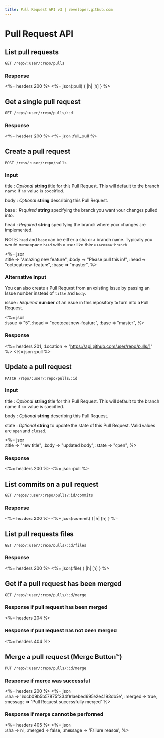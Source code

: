 ```yaml
---
title: Pull Request API v3 | developer.github.com
---
```


# Pull Request API

## List pull requests

    GET /repo/:user/:repo/pulls

### Response

<%= headers 200 %>
<%= json(:pull) { |h| [h] } %>

## Get a single pull request

    GET /repo/:user/:repo/pulls/:id

### Response

<%= headers 200 %>
<%= json :full_pull %>

## Create a pull request

    POST /repo/:user/:repo/pulls

### Input

title
: _Optional_ **string** title for this Pull Request. This will default
to the branch name if no value is specified.

body
: _Optional_ **string** describing this Pull Request.

base
: _Required_ **string** specifying the branch you want your changes
pulled into.

head
: _Required_ **string** specifying the branch where your changes are implemented.

NOTE: `head` and `base` can be either a sha or a branch name. Typically you
would namespace `head` with a user like this: `username:branch`.

<%= json \
  :title     => "Amazing new feature",
  :body      => "Please pull this in!",
  :head      => "octocat:new-feature",
  :base      => "master",
%>

### Alternative Input

You can also create a Pull Request from an existing Issue by passing an
Issue number instead of `title` and `body`.

issue
: _Required_ **number** of an issue in this repository to turn into a
Pull Request.

<%= json \
  :issue => "5",
  :head  => "ocotocat:new-feature",
  :base  => "master",
%>

### Response

<%= headers 201, :Location => "https://api.github.com/user/repo/pulls/1" %>
<%= json :pull %>

## Update a pull request

    PATCH /repo/:user/:repo/pulls/:id

### Input

title
: _Optional_ **string** title for this Pull Request. This will default
to the branch name if no value is specified.

body
: _Optional_ **string** describing this Pull Request.

state
: _Optional_ **string** to update the state of this Pull Request. Valid
values are `open` and `closed`.

<%= json \
  :title     => "new title",
  :body      => "updated body",
  :state     => "open",
%>

### Response

<%= headers 200 %>
<%= json :pull %>

## List commits on a pull request

    GET /repos/:user/:repo/pulls/:id/commits

### Response

<%= headers 200 %>
<%= json(:commit) { |h| [h] } %>

## List pull requests files

    GET /repo/:user/:repo/pulls/:id/files

### Response

<%= headers 200 %>
<%= json(:file) { |h| [h] } %>

## Get if a pull request has been merged

    GET /repo/:user/:repo/pulls/:id/merge

### Response if pull request has been merged

<%= headers 204 %>

### Response if pull request has not been merged

<%= headers 404 %>

## Merge a pull request (Merge Button™)

    PUT /repo/:user/:repo/pulls/:id/merge

### Response if merge was successful

<%= headers 200 %>
<%= json \
  :sha     => '6dcb09b5b57875f334f61aebed695e2e4193db5e',
  :merged  => true,
  :message => 'Pull Request successfully merged'
%>

### Response if merge cannot be performed

<%= headers 405 %>
<%= json \
  :sha     => nil,
  :merged  => false,
  :message => 'Failure reason',
%>
